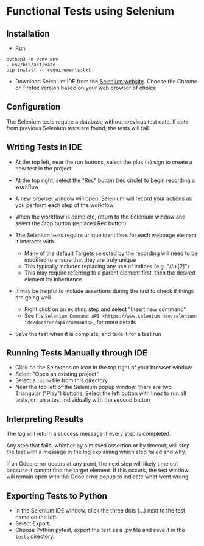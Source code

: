 # Functional Tests using Selenium

## Installation

- Run

```shell script
python3 -m venv env
. env/bin/activate
pip install -r requirements.txt
```

- Download Selenium IDE from the
  [Selenium website](https://www.selenium.dev/selenium-ide). Choose the Chrome or
  Firefox version based on your web browser of choice

## Configuration

The Selenium tests require a database without previous test data. If data from previous
Selenium tests are found, the tests will fail.

## Writing Tests in IDE

- At the top left, near the run buttons, select the plus (+) sign to create a new test
  in the project
- At the top right, select the "Rec" button (rec circle) to begin recording a workflow
- A new browser window will open. Selenium will record your actions as you perform each
  step of the workflow
- When the workflow is complete, return to the Selenium window and select the Stop
  button (replaces Rec button)
- The Selenium tests require unique identifiers for each webpage element it interacts
  with.

  - Many of the default Targets selected by the recording will need to be modified to
    ensure that they are truly unique
  - This typically includes replacing any use of indices (e.g. "//ul[2]")
  - This may require referring to a parent element first, then the desired element by
    inheritance

- It may be helpful to include assertions during the test to check if things are going
  well

  - Right click on an existing step and select "Insert new command"
  - See the
    `Selenium Command API <https://www.selenium.dev/selenium-ide/docs/en/api/commands>`\_
    for more details

- Save the test when it is complete, and take it for a test run

## Running Tests Manually through IDE

- Click on the Se extension icon in the top right of your browser window
- Select "Open an existing project"
- Select a `.side` file from this directory
- Near the top left of the Selenium popup window, there are two Triangular ("Play")
  buttons. Select the left button with lines to run all tests, or run a test
  individually with the second button

## Interpreting Results

The log will return a success message if every step is completed.

Any step that fails, whether by a missed assertion or by timeout, will stop the test
with a message in the log explaining which step failed and why.

If an Odoo error occurs at any point, the next step will likely time out because it
cannot find the target element. If this occurs, the test window will remain open with
the Odoo error popup to indicate what went wrong.

## Exporting Tests to Python

- In the Selenium IDE window, click the three dots (...) next to the test name on the
  left.
- Select Export.
- Choose Python pytest, export the test as a .py file and save it in the `tests`
  directory.
